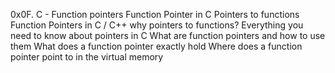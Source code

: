 0x0F. C - Function pointers
Function Pointer in C
Pointers to functions
Function Pointers in C / C++
why pointers to functions?
Everything you need to know about pointers in C
What are function pointers and how to use them
What does a function pointer exactly hold
Where does a function pointer point to in the virtual memory

